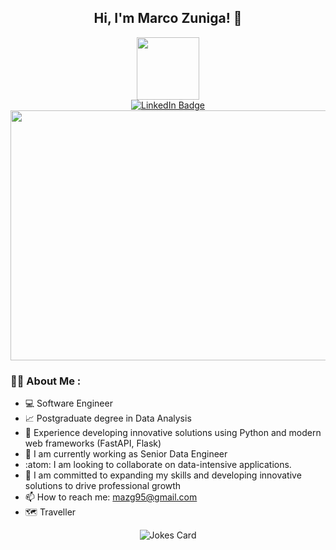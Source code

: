 <!--
**mazg-95/mazg-95** is a ✨ _special_ ✨ repository because its `README.md` (this file) appears on your GitHub profile.

Here are some ideas to get you started:

- 🔭 I’m currently working on ...
- 🌱 I’m currently learning ...
- 👯 I’m looking to collaborate on ...
- 🤔 I’m looking for help with ...
- 💬 Ask me about ...
- 📫 How to reach me: ...
- 😄 Pronouns: ...
- ⚡ Fun fact: ...
-->

<div id="header" align="center">
  <h2> Hi, I'm Marco Zuniga! 👋</h2>
  <img src="https://media4.giphy.com/media/v1.Y2lkPTc5MGI3NjExZHM2dnBxa2Y4MDhoYmV3aXZjeXQwMm8wZ21qbHQxejBhbDY1c2ttYiZlcD12MV9pbnRlcm5hbF9naWZfYnlfaWQmY3Q9Zw/2IudUHdI075HL02Pkk/giphy.gif" width="100"/>
  <div id="badges">
  <a href="https://www.linkedin.com/in/marzuguz/">
    <img src="https://img.shields.io/badge/LinkedIn-blue?style=for-the-badge&logo=linkedin&logoColor=white" alt="LinkedIn Badge"/>
  </a>
</div>
  <img src="https://komarev.com/ghpvc/?username=mazg-95&style=flat-square&color=blue" alt=""/>
</div>

<div id="banner" align="center">
  <img src="https://media4.giphy.com/media/v1.Y2lkPTc5MGI3NjExNTRneDJtbnFzeWd3d3dwOXRjZnR1dmwxb2s2MXh0MTY1cWt2em5xbiZlcD12MV9pbnRlcm5hbF9naWZfYnlfaWQmY3Q9Zw/LaVp0AyqR5bGsC5Cbm/giphy.gif" width="600" height="400"/>
</div>

### :man_technologist: About Me :

- 💻 Software Engineer
- 📈 Postgraduate degree in Data Analysis
- 👷 Experience developing innovative solutions using Python and modern web frameworks (FastAPI, Flask)
- 👾 I am currently working as Senior Data Engineer
- :atom: I am looking to collaborate on data-intensive applications.
- 🌱 I am committed to expanding my skills and developing innovative solutions to drive professional growth
- 📫 How to reach me: mazg95@gmail.com
- 🗺️ Traveller

<div id="bad_jokes" align="center">
  <img src="https://readme-jokes.vercel.app/api" alt="Jokes Card" />
</div>
